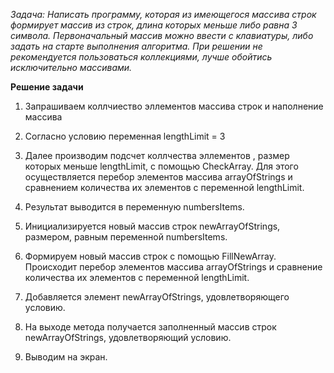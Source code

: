 *Задача: Написать программу, которая из имеющегося массива строк формирует массив из строк, длина которых меньше либо равна 3 символа. Первоначальный массив можно ввести с клавиатуры, либо задать на старте выполнения алгоритма. При решении не рекомендуется пользоваться коллекциями, лучше обойтись исключительно массивами.*

**Решение задачи**

1. Запрашиваем коллчиество эллементов массива строк и наполнение массива

2. Согласно условию переменная lengthLimit = 3

3. Далее производим подсчет коллчества эллементов , размер которых меньше lengthLimit, с помощью  CheckArray. Для этого осуществляется перебор элементов массива arrayOfStrings и сравнением количества их элементов с переменной lengthLimit.

4. Результат выводится в переменную numbersItems.

5. Инициализируется новый массив строк newArrayOfStrings, размером, равным переменной numbersItems.

6. Формируем новый массив строк с помощью FillNewArray. Происходит перебор элементов массива
arrayOfStrings и сравнение количества их элементов с переменной lengthLimit. 

7. Добавляется элемент newArrayOfStrings, удовлетворяющего условию.

8. На выходе метода получается заполненный массив строк newArrayOfStrings, удовлетворяющий условию.

9. Выводим на экран.